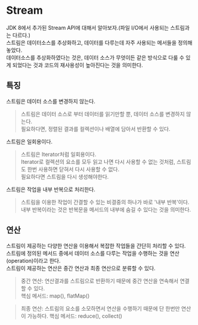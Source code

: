 # Stream

JDK 8에서 추가된 Stream API에 대해서 알아보자.(파일 I/O에서 사용되는 스트림과는 다르다.) <br/>
스트림은 데이터소스를 추상화하고, 데이터를 다루는데 자주 사용되는 메서들을 정의해 놓았다.  <br/>
데이터소스를 추상화하였다는 것은, 데이터 소스가 무엇이든 같은 방식으로 다룰 수 있게 되었다는 것과 코드의 재사용성이 높아진다는 것을 의미한다. <br/>

## 특징

스트림은 데이터 소스를 변경하지 않는다.
> 스트림은 데이터 소스로 부터 데이터를 읽기만할 뿐, 데이터 소스를 변경하지 않는다. <br/>
필요하다면, 정렬된 결과를 컬렉션이나 배열에 담아서 반환할 수 있다.

스트림은 일회용이다.
> 스트림은 Iterator처럼 일회용이다. <br/>
Iterator로 컬렉션의 요소를 모두 읽고 나면 다시 사용할 수 없는 것처럼, 스트림도 한번 사용하면 닫혀서 다시 사용할 수 없다. <br/>
필요하다면 스트림을 다시 생성해야한다.

스트림은 작업을 내부 반복으로 처리한다.
> 스트림을 이용한 작업이 간결할 수 있는 비결중의 하나가 바로 '내부 반복'이다. <br/>
내부 반복이라는 것은 반복문을 메서드의 내부에 숨길 수 있다는 것을 의미한다.

## 연산

스트림이 제공하는 다양한 연산을 이용해서 복잡한 작업들을 간단히 처리할 수 있다. <br/>
스트림에 정의된 메서드 중에서 데이터 소스를 다루는 작업을 수행하는 것을 연산(operation)이라고 한다. <br/>
스트림이 제공하는 연산은 중간 연산과 최종 연산으로 분류할 수 있다.
> 중간 연산: 연산결과를 스트림으로 반환하기 때문에 중간 연산을 연속해서 연결할 수 있다.<br/>
핵심 메서드: map(), flatMap()

> 최종 연산: 스트림의 요소를 소모하면서 연산을 수행하기 때문에 단 한번만 연산이 가능하다.
핵심 메서드: reduce(), collect()


